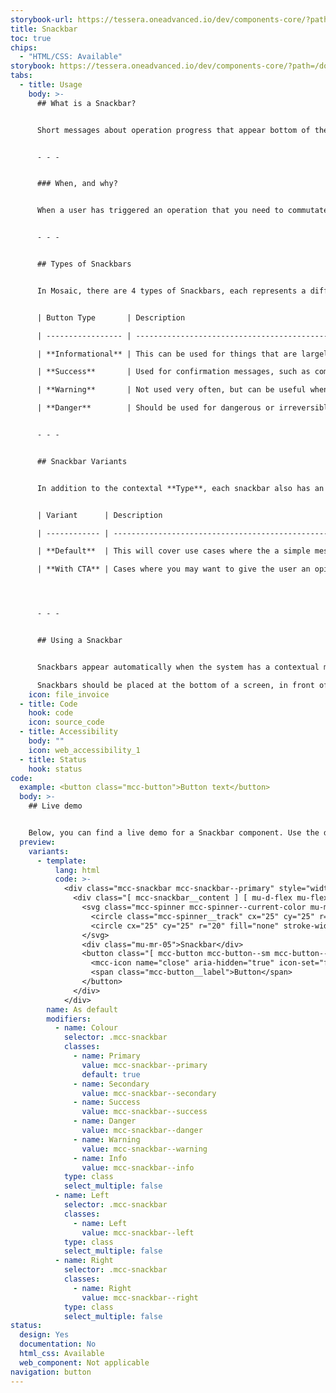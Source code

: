```yaml
---
storybook-url: https://tessera.oneadvanced.io/dev/components-core/?path=/docs/html-button--as-default
title: Snackbar
toc: true
chips:
  - "HTML/CSS: Available"
storybook: https://tessera.oneadvanced.io/dev/components-core/?path=/docs/html-snackbar--as-default
tabs:
  - title: Usage
    body: >-
      ## What is a Snackbar?


      Short messages about operation progress that appear bottom of the screen 


      - - -


      ### When, and why?


      When a user has triggered an operation that you need to commutate a message about  


      - - -


      ## Types of Snackbars


      In Mosaic, there are 4 types of Snackbars, each represents a different contextal message


      | Button Type       | Description                                                                                                 | Example                                                                                                  |

      | ----------------- | ----------------------------------------------------------------------------------------------------------- | -------------------------------------------------------------------------------------------------------- |

      | **Informational** | This can be used for things that are largely inconsequential but necessary                                  | <button class="mcc-button mcc-button--primary"> <span class="mcc-button__label">Primary</span> </button  |

      | **Success**       | Used for confirmation messages, such as complete, saved or sent.                                            | <button class="mcc-button mcc-button--success"> <span class="mcc-button__label">Success</span> </button> |

      | **Warning**       | Not used very often, but can be useful when you want to show caution with a particular action.              | <button class="mcc-button mcc-button--warning"> <span class="mcc-button__label">Warning</span> </button> |

      | **Danger**        | Should be used for dangerous or irreversible activity, like deleting or removing something from the system. | <button class="mcc-button mcc-button--danger"> <span class="mcc-button__label">Danger</span> </button>   |


      - - -


      ## Snackbar Variants


      In addition to the contextal **Type**, each snackbar also has an option between 2  **Variants**. 


      | Variant      | Description                                                                                                                                                                                         | Example                                                                                                                                                          |

      | ------------ | --------------------------------------------------------------------------------------------------------------------------------------------------------------------------------------------------- | ---------------------------------------------------------------------------------------------------------------------------------------------------------------- |

      | **Default**  | This will cover use cases where the a simple message covers the update and no further action is required.                                                                                                                                                                 | <button class="mcc-button mcc-button--primary" disabled> <span class="mcc-button__label">Disabled</span> </button>                                               |

      | **With CTA** | Cases where you may want to give the user an opinunity  to take another single action you would use the snackbar with a CTA attached. | <button class="mcc-button mcc-button--primary"><mcc-icon name="does-not-exist" aria-hidden="true"></mcc-icon><span class="mcc-button__label">Icon</span></button |




      - - -


      ## Using a Snackbar


      Snackbars appear automatically when the system has a contextual message for the user. They disappear after maximum of ten seconds. They shouldn’t interrupt the user experience, as they don’t require user interaction to disappear. A snackbar can contain an optional single action such as "Dismiss", "Cancel" or "Reload" the interaction isn't required from the user and the snackbar will disapper regardless.

      Snackbars should be placed at the bottom of a screen, in front of page content but avoiding any navigation components.
    icon: file_invoice
  - title: Code
    hook: code
    icon: source_code
  - title: Accessibility
    body: ""
    icon: web_accessibility_1
  - title: Status
    hook: status
code:
  example: <button class="mcc-button">Button text</button>
  body: >-
    ## Live demo


    Below, you can find a live demo for a Snackbar component. Use the drop-down menus and radio buttons to view the different Snackbar Types and Variants.
  preview:
    variants:
      - template:
          lang: html
          code: >-
            <div class="mcc-snackbar mcc-snackbar--primary" style="width: 100%">
              <div class="[ mcc-snackbar__content ] [ mu-d-flex mu-flex-row mu-justify-content-between mu-align-items-center mu-p-04 mu-px-05 ]">
                <svg class="mcc-spinner mcc-spinner--current-color mu-mr-03" viewBox="0 0 50 50" style="width: 24px; height: 24px;">
                  <circle class="mcc-spinner__track" cx="25" cy="25" r="20" fill="none" stroke-width="5"></circle>
                  <circle cx="25" cy="25" r="20" fill="none" stroke-width="5"></circle>
                </svg>
                <div class="mu-mr-05">Snackbar</div>
                <button class="[ mcc-button mcc-button--sm mcc-button--icon-only ] [ mu-ml-auto ]">
                  <mcc-icon name="close" aria-hidden="true" icon-set="fluency-outline"></mcc-icon>
                  <span class="mcc-button__label">Button</span>
                </button>
              </div>
            </div>
        name: As default
        modifiers:
          - name: Colour
            selector: .mcc-snackbar
            classes:
              - name: Primary
                value: mcc-snackbar--primary
                default: true
              - name: Secondary
                value: mcc-snackbar--secondary
              - name: Success
                value: mcc-snackbar--success
              - name: Danger
                value: mcc-snackbar--danger
              - name: Warning
                value: mcc-snackbar--warning
              - name: Info
                value: mcc-snackbar--info
            type: class
            select_multiple: false
          - name: Left
            selector: .mcc-snackbar
            classes:
              - name: Left
                value: mcc-snackbar--left
            type: class
            select_multiple: false
          - name: Right
            selector: .mcc-snackbar
            classes:
              - name: Right
                value: mcc-snackbar--right
            type: class
            select_multiple: false
status:
  design: Yes
  documentation: No
  html_css: Available
  web_component: Not applicable
navigation: button
---
```

